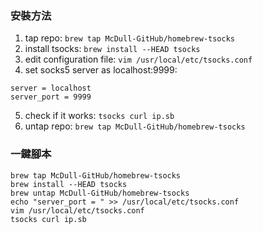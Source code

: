 
### 安裝方法
1. tap repo: `brew tap McDull-GitHub/homebrew-tsocks`
2. install tsocks: `brew install --HEAD tsocks` 
3. edit configuration file: `vim /usr/local/etc/tsocks.conf`
4. set socks5 server as localhost:9999: 
```
server = localhost
server_port = 9999
```
5. check if it works: `tsocks curl ip.sb`
6. untap repo: `brew tap McDull-GitHub/homebrew-tsocks`

### 一鍵腳本
```
brew tap McDull-GitHub/homebrew-tsocks
brew install --HEAD tsocks
brew untap McDull-GitHub/homebrew-tsocks
echo "server_port = " >> /usr/local/etc/tsocks.conf
vim /usr/local/etc/tsocks.conf
tsocks curl ip.sb
```
